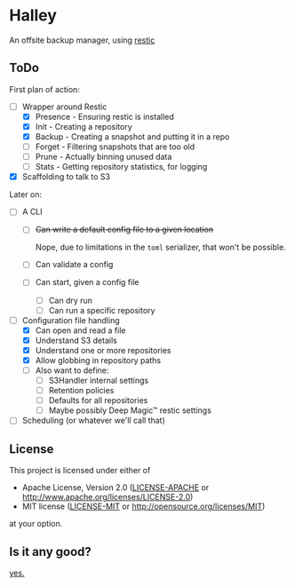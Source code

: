 # Halley

An offsite backup manager, using [restic](https://restic.net/)

## ToDo

First plan of action:

* [ ] Wrapper around Restic
  * [x] Presence - Ensuring restic is installed
  * [x] Init - Creating a repository
  * [x] Backup - Creating a snapshot and putting it in a repo
  * [ ] Forget - Filtering snapshots that are too old
  * [ ] Prune - Actually binning unused data
  * [ ] Stats - Getting repository statistics, for logging
* [x] Scaffolding to talk to S3

Later on:
* [ ] A CLI
  * [ ] ~~Can write a default config file to a given location~~

    Nope, due to limitations in the `toml` serializer, that won't be possible.

  * [ ] Can validate a config
  * [ ] Can start, given a config file
    * [ ] Can dry run
    * [ ] Can run a specific repository
* [ ] Configuration file handling
  * [x] Can open and read a file
  * [x] Understand S3 details
  * [x] Understand one or more repositories
  * [x] Allow globbing in repository paths
  * [ ] Also want to define:
    * [ ] S3Handler internal settings
    * [ ] Retention policies
    * [ ] Defaults for all repositories
    * [ ] Maybe possibly Deep Magic™ restic settings
* [ ] Scheduling (or whatever we'll call that)

## License

This project is licensed under either of

 * Apache License, Version 2.0 ([LICENSE-APACHE](LICENSE-APACHE) or http://www.apache.org/licenses/LICENSE-2.0)
 * MIT license ([LICENSE-MIT](LICENSE-MIT) or http://opensource.org/licenses/MIT)

at your option.

## Is it any good?

[yes.](https://news.ycombinator.com/item?id=3067434)

